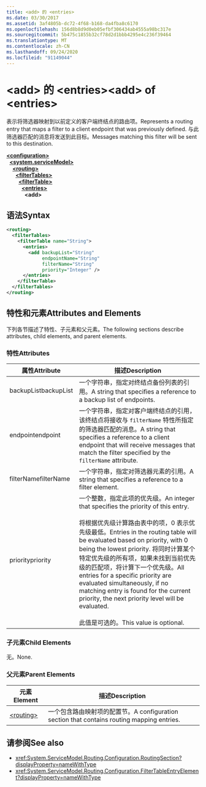 ```yaml
---
title: <add> 的 <entries>
ms.date: 03/30/2017
ms.assetid: 3af4805b-dc72-4f68-b168-da4fba8c6170
ms.openlocfilehash: 156d8b8d9d0eb05efbf306434ab4555a98bc317e
ms.sourcegitcommit: 5b475c1855b32cf78d2d1bbb4295e4c236f39464
ms.translationtype: MT
ms.contentlocale: zh-CN
ms.lasthandoff: 09/24/2020
ms.locfileid: "91149044"
---
```

# <a name="add-of-entries"></a><span data-ttu-id="7244a-102">\<add> 的 \<entries></span><span class="sxs-lookup"><span data-stu-id="7244a-102">\<add> of \<entries></span></span>

<span data-ttu-id="7244a-103">表示将筛选器映射到以前定义的客户端终结点的路由项。</span><span class="sxs-lookup"><span data-stu-id="7244a-103">Represents a routing entry that maps a filter to a client endpoint that was previously defined.</span></span> <span data-ttu-id="7244a-104">与此筛选器匹配的消息将发送到此目标。</span><span class="sxs-lookup"><span data-stu-id="7244a-104">Messages matching this filter will be sent to this destination.</span></span>  
  
[**\<configuration>**](../configuration-element.md)\
&nbsp;&nbsp;[**\<system.serviceModel>**](system-servicemodel.md)\
&nbsp;&nbsp;&nbsp;&nbsp;[**\<routing>**](routing.md)\
&nbsp;&nbsp;&nbsp;&nbsp;&nbsp;&nbsp;[**\<filterTables>**](filtertables.md)\
&nbsp;&nbsp;&nbsp;&nbsp;&nbsp;&nbsp;&nbsp;&nbsp;[**\<filterTable>**](filtertable.md)\
&nbsp;&nbsp;&nbsp;&nbsp;&nbsp;&nbsp;&nbsp;&nbsp;&nbsp;&nbsp;[**\<entries>**](entries.md)\
&nbsp;&nbsp;&nbsp;&nbsp;&nbsp;&nbsp;&nbsp;&nbsp;&nbsp;&nbsp;&nbsp;&nbsp;**\<add>**  
  
## <a name="syntax"></a><span data-ttu-id="7244a-105">语法</span><span class="sxs-lookup"><span data-stu-id="7244a-105">Syntax</span></span>  
  
```xml  
<routing>
  <filterTables>
    <filterTable name="String">
      <entries>
        <add backupList="String"
             endpointName="String"
             filterName="String"
             priority="Integer" />
      </entries>
    </filterTable>
  </filterTables>
</routing>
```  
  
## <a name="attributes-and-elements"></a><span data-ttu-id="7244a-106">特性和元素</span><span class="sxs-lookup"><span data-stu-id="7244a-106">Attributes and Elements</span></span>  

 <span data-ttu-id="7244a-107">下列各节描述了特性、子元素和父元素。</span><span class="sxs-lookup"><span data-stu-id="7244a-107">The following sections describe attributes, child elements, and parent elements.</span></span>  
  
### <a name="attributes"></a><span data-ttu-id="7244a-108">特性</span><span class="sxs-lookup"><span data-stu-id="7244a-108">Attributes</span></span>  
  
|<span data-ttu-id="7244a-109">属性</span><span class="sxs-lookup"><span data-stu-id="7244a-109">Attribute</span></span>|<span data-ttu-id="7244a-110">描述</span><span class="sxs-lookup"><span data-stu-id="7244a-110">Description</span></span>|  
|---------------|-----------------|  
|<span data-ttu-id="7244a-111">backupList</span><span class="sxs-lookup"><span data-stu-id="7244a-111">backupList</span></span>|<span data-ttu-id="7244a-112">一个字符串，指定对终结点备份列表的引用。</span><span class="sxs-lookup"><span data-stu-id="7244a-112">A string that specifies a reference to a backup list of endpoints.</span></span>|  
|<span data-ttu-id="7244a-113">endpoint</span><span class="sxs-lookup"><span data-stu-id="7244a-113">endpoint</span></span>|<span data-ttu-id="7244a-114">一个字符串，指定对客户端终结点的引用，该终结点将接收与 `filterName` 特性所指定的筛选器匹配的消息。</span><span class="sxs-lookup"><span data-stu-id="7244a-114">A string that specifies a reference to a client endpoint that will receive messages that match the filter specified by the `filterName` attribute.</span></span>|  
|<span data-ttu-id="7244a-115">filterName</span><span class="sxs-lookup"><span data-stu-id="7244a-115">filterName</span></span>|<span data-ttu-id="7244a-116">一个字符串，指定对筛选器元素的引用。</span><span class="sxs-lookup"><span data-stu-id="7244a-116">A string that specifies a reference to a filter element.</span></span>|  
|<span data-ttu-id="7244a-117">priority</span><span class="sxs-lookup"><span data-stu-id="7244a-117">priority</span></span>|<span data-ttu-id="7244a-118">一个整数，指定此项的优先级。</span><span class="sxs-lookup"><span data-stu-id="7244a-118">An integer that specifies the priority of this entry.</span></span><br /><br /> <span data-ttu-id="7244a-119">将根据优先级计算路由表中的项，0 表示优先级最低。</span><span class="sxs-lookup"><span data-stu-id="7244a-119">Entries in the routing table will be evaluated based on priority, with 0 being the lowest priority.</span></span> <span data-ttu-id="7244a-120">将同时计算某个特定优先级的所有项，如果未找到当前优先级的匹配项，将计算下一个优先级。</span><span class="sxs-lookup"><span data-stu-id="7244a-120">All entries for a specific priority are evaluated simultaneously, if no matching entry is found for the current priority, the next priority level will be evaluated.</span></span><br /><br /> <span data-ttu-id="7244a-121">此值是可选的。</span><span class="sxs-lookup"><span data-stu-id="7244a-121">This value is optional.</span></span>|  
  
### <a name="child-elements"></a><span data-ttu-id="7244a-122">子元素</span><span class="sxs-lookup"><span data-stu-id="7244a-122">Child Elements</span></span>  

 <span data-ttu-id="7244a-123">无。</span><span class="sxs-lookup"><span data-stu-id="7244a-123">None.</span></span>  
  
### <a name="parent-elements"></a><span data-ttu-id="7244a-124">父元素</span><span class="sxs-lookup"><span data-stu-id="7244a-124">Parent Elements</span></span>  
  
|<span data-ttu-id="7244a-125">元素</span><span class="sxs-lookup"><span data-stu-id="7244a-125">Element</span></span>|<span data-ttu-id="7244a-126">描述</span><span class="sxs-lookup"><span data-stu-id="7244a-126">Description</span></span>|  
|-------------|-----------------|  
|[\<routing>](routing.md)|<span data-ttu-id="7244a-127">一个包含路由映射项的配置节。</span><span class="sxs-lookup"><span data-stu-id="7244a-127">A configuration section that contains routing mapping entries.</span></span>|  
  
## <a name="see-also"></a><span data-ttu-id="7244a-128">请参阅</span><span class="sxs-lookup"><span data-stu-id="7244a-128">See also</span></span>

- <xref:System.ServiceModel.Routing.Configuration.RoutingSection?displayProperty=nameWithType>
- <xref:System.ServiceModel.Routing.Configuration.FilterTableEntryElement?displayProperty=nameWithType>
